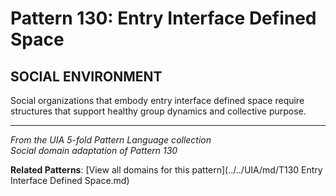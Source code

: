 # Pattern 130: Entry Interface Defined Space

## SOCIAL ENVIRONMENT

Social organizations that embody entry interface defined space require structures that support healthy group dynamics and collective purpose.

---

*From the UIA 5-fold Pattern Language collection*  
*Social domain adaptation of Pattern 130*

**Related Patterns**: [View all domains for this pattern](../../UIA/md/T130 Entry Interface Defined Space.md)